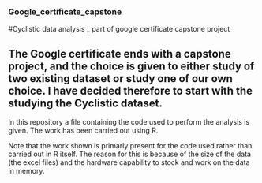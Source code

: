 ### Google_certificate_capstone
#Cyclistic data analysis _ part of google certificate capstone project 


The Google certificate ends with a capstone project, and the choice is given to either study of two existing dataset or study one of our own choice. 
I have decided therefore to start with the studying the Cyclistic dataset. 
---------------------------------------------------------------------------------------------------------------------------------------------------------

In this repository a file containing the code used to perform the analysis is given.
The work has been carried out using R. 

Note that the work shown is primarly present for the code used rather than carried out in R itself. 
The reason for this is because of the size of the data (the excel files) and the hardware capability to stock and work on the data in memory. 


